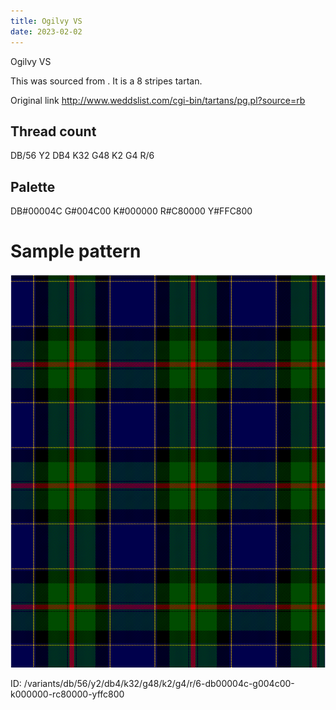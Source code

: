 ```yaml
---
title: Ogilvy VS
date: 2023-02-02
---
```

Ogilvy VS

This was sourced from <no value>.  It is a 8 stripes tartan.

Original link http://www.weddslist.com/cgi-bin/tartans/pg.pl?source=rb

## Thread count
DB/56 Y2 DB4 K32 G48 K2 G4 R/6

## Palette
DB#00004C G#004C00 K#000000 R#C80000 Y#FFC800

# Sample pattern

![Tartan detail](tartan.png "DB/56 Y2 DB4 K32 G48 K2 G4 R/6 tartan")

ID: /variants/db/56/y2/db4/k32/g48/k2/g4/r/6-db00004c-g004c00-k000000-rc80000-yffc800